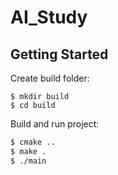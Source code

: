 # AI_Study

## Getting Started
Create build folder:  
```bashs
$ mkdir build
$ cd build
```

Build and run project:  
```bash
$ cmake ..
$ make .
$ ./main
```